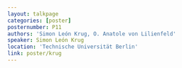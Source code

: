 ```yaml
---
layout: talkpage
categories: [poster]
posternumber: P11
authors: 'Simon León Krug, O. Anatole von Lilienfeld'
speaker: Simon León Krug
location: 'Technische Universität Berlin'
link: poster/krug
---
```

